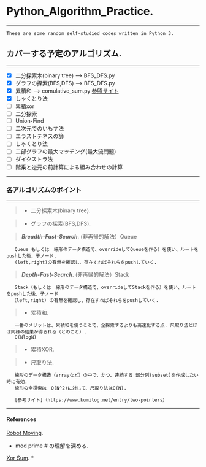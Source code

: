 # Python_Algorithm_Practice. 
----------------------------

    These are some random self-studied codes written in Python 3.

## カバーする予定のアルゴリズム. 
-----------------------------

- [x] 二分探索木(binary tree)   -->   BFS_DFS.py
- [x] グラフの探索(BFS,DFS)      -->   BFS_DFS.py
- [x] 累積和                    -->  comulative_sum.py                             [参照サイト](https://paiza.hatenablog.com/entry/2015/01/21/【累積和、しゃくとり法】初級者でも解るアルゴ "参照サイト") 
- [x] しゃくとり法  
- [ ] 累積xor
- [ ] 二分探索
- [ ] Union-Find
- [ ] 二次元でのいもす法
- [ ] エラストテネスの篩
- [ ] しゃくとり法
- [ ] 二部グラフの最大マッチング(最大流問題)
- [ ] ダイクストラ法
- [ ] 階乗と逆元の前計算による組み合わせの計算
*****
### 各アルゴリズムのポイント

-------------------------

>  * 二分探索木(binary tree). 





>  * グラフの探索(BFS,DFS). 
  
>  ***Breadth-Fast-Search***. 
     (非再帰的解法）Queue
     
       Queue もしくは　線形のデータ構造で、overrideしてQueueを作る）を使い、ルートをpushした後、子ノード.   
       (left,right)の有無を確認し、存在すればそれらをpushしていく. 


>   ***Depth-Fast-Search***. 
     (非再帰的解法）Stack 

       Stack（もしくは　線形のデータ構造で、overrideしてStackを作る）を使い、ルートをpushした後、子ノード
      （left,right) の有無を確認し、存在すればそれらをpushしていく.     



    
>   * 累積和.  

       一番のメリットは、累積和を使うことで、全探索するよりも高速化する点. 尺取り法とほぼ同様の結果が得られる（とのこと）. 
       O(NlogN) 
       
       
>  * 累積XOR. 


>  * 尺取り法. 

       線形のデータ構造（arrayなど）の中で、かつ、連続する 部分列(subset)を作成したい時に有効. 
       線形の全探索は　O(N^2)に対して、尺取り法はO(N).  
       
       [参考サイト]（https://www.kumilog.net/entry/two-pointers）

       




----------------------------
 


#### References

[Robot Moving](https://www.codechef.com/DEC11/problems/MOVES/ ). 
* mod prime # の理解を深める. 

[Xor Sum](https://beta.atcoder.jp/contests/abc050/tasks/arc066_b ). 
* 
